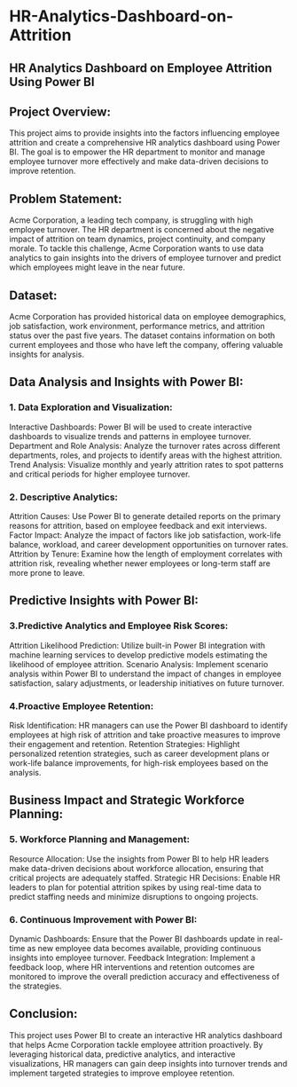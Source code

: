# HR-Analytics-Dashboard-on-Attrition
## HR Analytics Dashboard on Employee Attrition Using Power BI
## Project Overview:
This project aims to provide insights into the factors influencing employee attrition and create a comprehensive HR analytics dashboard using Power BI. The goal is to empower the HR department to monitor and manage employee turnover more effectively and make data-driven decisions to improve retention.
## Problem Statement:
Acme Corporation, a leading tech company, is struggling with high employee turnover. The HR department is concerned about the negative impact of attrition on team dynamics, project continuity, and company morale. To tackle this challenge, Acme Corporation wants to use data analytics to gain insights into the drivers of employee turnover and predict which employees might leave in the near future.

## Dataset:
Acme Corporation has provided historical data on employee demographics, job satisfaction, work environment, performance metrics, and attrition status over the past five years. The dataset contains information on both current employees and those who have left the company, offering valuable insights for analysis.

## Data Analysis and Insights with Power BI:
### 1.  Data Exploration and Visualization:
Interactive Dashboards: Power BI will be used to create interactive dashboards to visualize trends and patterns in employee turnover.
Department and Role Analysis: Analyze the turnover rates across different departments, roles, and projects to identify areas with the highest attrition.
Trend Analysis: Visualize monthly and yearly attrition rates to spot patterns and critical periods for higher employee turnover.
### 2. Descriptive Analytics:
Attrition Causes: Use Power BI to generate detailed reports on the primary reasons for attrition, based on employee feedback and exit interviews.
Factor Impact: Analyze the impact of factors like job satisfaction, work-life balance, workload, and career development opportunities on turnover rates.
Attrition by Tenure: Examine how the length of employment correlates with attrition risk, revealing whether newer employees or long-term staff are more prone to leave.
## Predictive Insights with Power BI:
### 3.Predictive Analytics and Employee Risk Scores:
Attrition Likelihood Prediction: Utilize built-in Power BI integration with machine learning services to develop predictive models estimating the likelihood of employee attrition.
Scenario Analysis: Implement scenario analysis within Power BI to understand the impact of changes in employee satisfaction, salary adjustments, or leadership initiatives on future turnover.
### 4.Proactive Employee Retention:
Risk Identification: HR managers can use the Power BI dashboard to identify employees at high risk of attrition and take proactive measures to improve their engagement and retention.
Retention Strategies: Highlight personalized retention strategies, such as career development plans or work-life balance improvements, for high-risk employees based on the analysis.
## Business Impact and Strategic Workforce Planning:
### 5. Workforce Planning and Management:
Resource Allocation: Use the insights from Power BI to help HR leaders make data-driven decisions about workforce allocation, ensuring that critical projects are adequately staffed.
Strategic HR Decisions: Enable HR leaders to plan for potential attrition spikes by using real-time data to predict staffing needs and minimize disruptions to ongoing projects.
### 6. Continuous Improvement with Power BI:
Dynamic Dashboards: Ensure that the Power BI dashboards update in real-time as new employee data becomes available, providing continuous insights into employee turnover.
Feedback Integration: Implement a feedback loop, where HR interventions and retention outcomes are monitored to improve the overall prediction accuracy and effectiveness of the strategies.
## Conclusion:
This project uses Power BI to create an interactive HR analytics dashboard that helps Acme Corporation tackle employee attrition proactively. By leveraging historical data, predictive analytics, and interactive visualizations, HR managers can gain deep insights into turnover trends and implement targeted strategies to improve employee retention.
